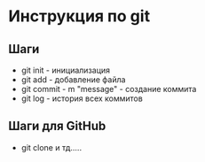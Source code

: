 # Инструкция по git

## Шаги

* git init - инициализация
* git add - добавление файла 
* git commit - m "message" - создание коммита
* git log - история всех коммитов

## Шаги для GitHub
* git clone и тд.....

